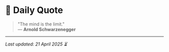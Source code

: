 # 📜 Daily Quote

> "The mind is the limit."  
> — **Arnold Schwarzenegger**

---

_Last updated: 21 April 2025 ⏳_
